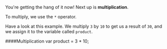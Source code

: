 You're getting the hang of it now! Next up is **multiplication**.

To multiply, we use the `*` operator.


Have a look at this example. We multiply `3` by `10` to get us a result of `30`, and we assign it to the variable called `product`.

####Multiplication
    var product = 3 * 10;

